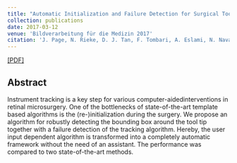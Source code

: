 ```yaml
---
title: "Automatic Initialization and Failure Detection for Surgical Tool Tracking in Retinal Microsurgery"
collection: publications
date: 2017-03-12
venue: 'Bildverarbeitung für die Medizin 2017'
citation: 'J. Page, N. Rieke, D. J. Tan, F. Tombari, A. Eslami, N. Navab &quot;Automatic Initialization and Failure Detection for Surgical Tool Tracking in Retinal Microsurgery.&quot; In <i>BMV 2017</i>.'
---
```


 [[PDF]](https://www.researchgate.net/profile/Josue_Page/publication/314136704_Automatic_Initialization_and_Failure_Detection_for_Surgical_Tool_Tracking_in_Retinal_Microsurgery/links/5b3bea804585150d23f6638b/Automatic-Initialization-and-Failure-Detection-for-Surgical-Tool-Tracking-in-Retinal-Microsurgery.pdf) 
 <!-- [[Project Page]](https://sjenni.github.io/LearningToSpotArtifacts/) [[Code]](https://github.com/sjenni/LearningToSpotArtifacts)  -->

## Abstract

Instrument tracking is a key step for various computer-aidedinterventions in retinal microsurgery. One of the bottlenecks of state-of-the-art template based algorithms is the (re-)initialization during the surgery. We propose an algorithm for robustly detecting the bounding box around the tool tip together with a failure detection of the tracking algorithm. Hereby, the user input dependent algorithm is transformed into a completely automatic framework without the need of an assistant. The performance was compared to two state-of-the-art methods.